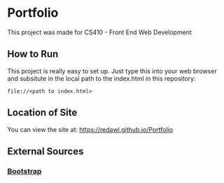 # Portfolio

This project was made for CS410 - Front End Web Development

## How to Run

This project is really easy to set up. Just type this into your web browser and subsitute in the local path to the index.html in this repository:

```
file://<path to index.html>
```

## Location of Site

You can view the site at: https://redawl.github.io/Portfolio
## External Sources
### [Bootstrap](https://getbootstrap.com)
